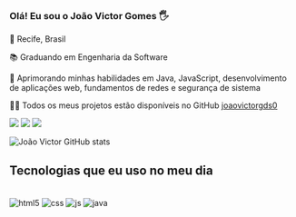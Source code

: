 ### Olá! Eu sou o João Victor Gomes 🖐️

📍 Recife, Brasil

📚 Graduando em Engenharia da Software

🌱 Aprimorando minhas habilidades em Java, JavaScript, desenvolvimento de aplicações web, fundamentos de redes e segurança de sistema

👨‍💻 Todos os meus projetos estão disponíveis no GitHub <a href="https://github.com/joaovictorgds0?tab=repositories&q=&type=public&language=&sort=" target="_blank" > joaovictorgds0 </a>




<div>
<a href="https://instagram.com/joaovictorgds0" target="_blank"><img src="https://img.shields.io/badge/-Instagram-%23E4405F?style=for-the-badge&logo=instagram&logoColor=white" target="_blank"></a>
<a href = "mailto:joaovictor.gomds@gmail.com"><img src="https://img.shields.io/badge/-Gmail-%23333?style=for-the-badge&logo=gmail&logoColor=white" target="_blank"></a>
<a href="https://www.linkedin.com/in/joão-victor-gomes-da-silva-17aa68232" target="_blank"><img src="https://img.shields.io/badge/-LinkedIn-%230077B5?style=for-the-badge&logo=linkedin&logoColor=white" target="_blank"></a> 
</div>

![João Victor GitHub stats](https://github-readme-stats.vercel.app/api?username=joaovictorgds0&show_icons=true&theme=dracula)

## Tecnologias que eu uso no meu dia

<div style="display: inline_block"><br/>
  <img align="center" alt="html5" src="https://img.shields.io/badge/HTML5-E34F26?style=for-the-badge&logo=html5&logoColor=white" />
  <img align="center" alt="css" src="https://img.shields.io/badge/CSS3-1572B6?style=for-the-badge&logo=css3&logoColor=white" />
  <img align="center" alt="js" src="https://img.shields.io/badge/JavaScript-F7DF1E?style=for-the-badge&logo=javascript&logoColor=black" />
  <img align="center" alt="java"src="https://img.shields.io/badge/java-%23ED8B00.svg?style=for-the-badge&logo=openjdk&logoColor=white"/>
  
</div>
